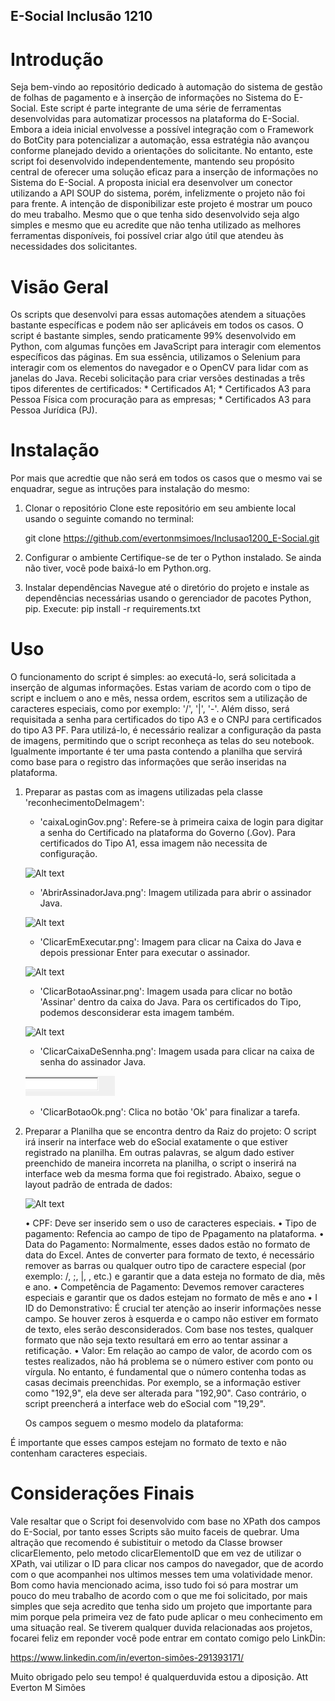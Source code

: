 ## E-Social Inclusão 1210 

# Introdução 

Seja bem-vindo ao repositório dedicado à automação do sistema de gestão de folhas de pagamento e à inserção de informações no Sistema do E-Social. Este script é parte integrante de uma série de ferramentas desenvolvidas para automatizar processos na plataforma do E-Social.
Embora a ideia inicial envolvesse a possível integração com o Framework do BotCity para potencializar a automação, essa estratégia não avançou conforme planejado devido a orientações do solicitante. No entanto, este script foi desenvolvido independentemente, mantendo seu propósito central de oferecer uma solução eficaz para a inserção de informações no Sistema do E-Social.
A proposta inicial era desenvolver um conector utilizando a API SOUP do sistema, porém, infelizmente o projeto não foi para frente.
A intenção de disponibilizar este projeto é mostrar um pouco do meu trabalho. Mesmo que o que tenha sido desenvolvido seja algo simples e mesmo que eu acredite que não tenha utilizado as melhores ferramentas disponíveis, foi possível criar algo útil que atendeu às necessidades dos solicitantes.

# Visão Geral

Os scripts que desenvolvi para essas automações atendem a situações bastante específicas e podem não ser aplicáveis em todos os casos.
O script é bastante simples, sendo praticamente 99% desenvolvido em Python, com algumas funções em JavaScript para interagir com elementos específicos das páginas. Em sua essência, utilizamos o Selenium para interagir com os elementos do navegador e o OpenCV para lidar com as janelas do Java.
Recebi solicitação para criar versões destinadas a três tipos diferentes de certificados:
    *   Certificados A1;
    *   Certificados A3 para Pessoa Física com procuração para as empresas;
    *   Certificados A3 para Pessoa Jurídica (PJ).

# Instalação

Por mais que acredtie que não será em todos os casos que o mesmo vai se enquadrar, segue as intruções para instalação do mesmo:
1. Clonar o repositório
Clone este repositório em seu ambiente local usando o seguinte comando no terminal:

    git clone https://github.com/evertonmsimoes/Inclusao1200_E-Social.git

2. Configurar o ambiente
Certifique-se de ter o Python instalado. Se ainda não tiver, você pode baixá-lo em Python.org.

3. Instalar dependências
Navegue até o diretório do projeto e instale as dependências necessárias usando o gerenciador de pacotes Python, pip. Execute:
    pip install -r requirements.txt


# Uso

O funcionamento do script é simples: ao executá-lo, será solicitada a inserção de algumas informações. Estas variam de acordo com o tipo de script e incluem o ano e mês, nessa ordem, escritos sem a utilização de caracteres especiais, como por exemplo: '/', '|', '-'.
Além disso, será requisitada a senha para certificados do tipo A3 e o CNPJ para certificados do tipo A3 PF.
Para utilizá-lo, é necessário realizar a configuração da pasta de imagens, permitindo que o script reconheça as telas do seu notebook. Igualmente importante é ter uma pasta contendo a planilha que servirá como base para o registro das informações que serão inseridas na plataforma.

1. Preparar as pastas com as imagens utilizadas pela classe 'reconhecimentoDeImagem':

    - 'caixaLoginGov.png': Refere-se à primeira caixa de login para digitar a senha do Certificado na plataforma do Governo (.Gov). Para certificados do Tipo A1, essa imagem não necessita de configuração.

    ![Alt text](caixaLoginGov.png)

    - 'AbrirAssinadorJava.png': Imagem utilizada para abrir o assinador Java.

    ![Alt text](AbrirAssinadorJava.png)

    - 'ClicarEmExecutar.png': Imagem para clicar na Caixa do Java e depois pressionar Enter para executar o assinador.

    ![Alt text](ClicarEmExecutar.png)

    - 'ClicarBotaoAssinar.png': Imagem usada para clicar no botão 'Assinar' dentro da caixa do Java. Para os certificados do Tipo, podemos desconsiderar esta imagem também.

    ![Alt text](ClicarBotaoAssinar.png)

    - 'ClicarCaixaDeSennha.png': Imagem usada para clicar na caixa de senha do assinador Java.

    ![Alt text](ClicarCaixaDeSennha.png)
    
    - 'ClicarBotaoOk.png': Clica no botão 'Ok' para finalizar a tarefa.


2. Preparar a Planilha que se encontra dentro da Raiz do projeto:
    O script irá inserir na interface web do eSocial exatamente o que estiver registrado na planilha. Em outras palavras, se algum dado estiver preenchido de maneira incorreta na planilha, o script o inserirá na interface web da mesma forma que foi registrado. Abaixo, segue o layout padrão de entrada de dados:

    ![Alt text](image.png)

    •	CPF: Deve ser inserido sem o uso de caracteres especiais.
    •	Tipo de pagamento: Refencia ao campo de tipo de Ppagamento na plataforma.
    •	Data do Pagamento: Normalmente, esses dados estão no formato de data do Excel. Antes de converter para formato de texto, é necessário remover as barras ou qualquer outro tipo de caractere especial (por exemplo: /, ;, |, , etc.) e garantir que a data esteja no formato de dia, mês e ano.
    •	Competência de Pagamento: Devemos remover caracteres especiais e garantir que os dados estejam no formato de mês e ano
    •	I ID do Demonstrativo: É crucial ter atenção ao inserir informações nesse campo. Se houver zeros à esquerda e o campo não estiver em formato de texto, eles serão desconsiderados. Com base nos testes, qualquer formato que não seja texto resultará em erro ao tentar assinar a retificação.
    •	Valor: Em relação ao campo de valor, de acordo com os testes realizados, não há problema se o número estiver com ponto ou vírgula. No entanto, é fundamental que o número contenha todas as casas decimais preenchidas. Por exemplo, se a informação estiver como "192,9", ela deve ser alterada para "192,90". Caso contrário, o script preencherá a interface web do eSocial com "19,29".

    Os campos seguem o mesmo modelo da plataforma:


É importante que esses campos estejam no formato de texto e não contenham caracteres especiais.

# Considerações Finais

Vale resaltar que o Script foi desenvolvido com base no XPath dos campos do E-Social, por tanto esses Scripts são muito faceis de quebrar. Uma altração que recomendo é subistituir o metodo da Classe browser clicarElemento, pelo metodo clicarElementoID que em vez de utilizar o XPath, vai utilizar o ID para clicar nos campos do navegador, que de acordo com o que acompanhei nos ultimos messes tem uma volatividade menor.
Bom como havia mencionado acima, isso tudo foi só para mostrar um pouco do meu trabalho de acordo com o que me foi solicitado, por mais simples que seja acredito que tenha sido um projeto que importante para mim porque pela primeira vez de fato pude aplicar o meu conhecimento em uma situação real.
Se tiverem qualquer duvida relacionadas aos projetos, focarei feliz em reponder você pode entrar em contato comigo pelo LinkDin:

https://www.linkedin.com/in/everton-simões-291393171/

Muito obrigado pelo seu tempo! 
é qualquerduvida estou a diposição.
Att
Everton M Simões
